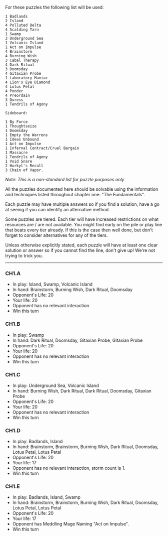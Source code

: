 
For these puzzles the following list will be used:

```
1 Badlands
2 Island  
4 Polluted Delta  
4 Scalding Tarn  
1 Swamp  
3 Underground Sea  
1 Volcanic Island  
1 Act on Impulse  
4 Brainstorm  
4 Burning Wish  
3 Cabal Therapy  
4 Dark Ritual  
3 Doomsday  
4 Gitaxian Probe  
1 Laboratory Maniac  
4 Lion's Eye Diamond  
4 Lotus Petal  
4 Ponder  
4 Preordain  
3 Duress  
1 Tendrils of Agony  

Sideboard:  

1 By Force  
1 Thoughtseize  
1 Doomsday  
1 Empty the Warrens  
1 Ideas Unbound  
1 Act on Impulse
1 Infernal Contract/Cruel Bargain  
1 Massacre  
1 Tendrils of Agony  
1 Void Snare  
2 Hurkyl's Recall  
3 Chain of Vapor.  
```
*Note: This is a non-standard list for puzzle purposes only*

All the puzzles documented here should be solvable using the
information and techniques listed throughout chapter one: 
"The Fundamentals".

Each puzzle may have multiple answers so if you find a solution,
have a go at seeing if you can identify an alternative method.

Some puzzles are tiered. Each tier will have increased restrictions
on what resources are / are not available. You might find early on 
the pile or play line that beats every tier already. If this is the 
case then well done, but don't forget to consider alternatives for
any of the tiers.

Unless otherwise explicitly stated, each puzzle will have at least one 
clear solution or answer so if you cannot find the line, don't give up!
We're not trying to trick you.

-------------

### CH1.A

- In play:  Island, Swamp, Volcanic Island
- In hand:  Brainstorm, Burning Wish, Dark Ritual, Doomsday
- Opponent's Life: 20
- Your life: 20
- Opponent has no relevant interaction
- Win this turn

### CH1.B

- In play:  Swamp
- In hand:  Dark Ritual, Doomsday, Gitaxian Probe, Gitaxian Probe
- Opponent's Life: 20
- Your life: 20
- Opponent has no relevant interaction
- Win this turn

### CH1.C

- In play:  Underground Sea, Volcanic Island
- In hand:  Burning Wish, Dark Ritual, Dark Ritual, Doomsday, Gitaxian Probe
- Opponent's Life: 20
- Your life: 20
- Opponent has no relevant interaction
- Win this turn

### CH1.D

- In play:  Badlands, Island
- In hand:  Brainstorm, Brainstorm, Burning Wish, Dark Ritual, Doomsday, Lotus Petal, Lotus Petal
- Opponent's Life: 20
- Your life: 17
- Opponent has no relevant interaction, storm count is 1.
- Win this turn

### CH1.E

- In play:  Badlands, Island, Swamp
- In hand:  Brainstorm, Brainstorm, Burning Wish, Dark Ritual, Doomsday, Lotus Petal, Lotus Petal
- Opponent's Life: 20
- Your life: 17
- Opponent has Meddling Mage Naming "Act on Impulse".
- Win this turn
